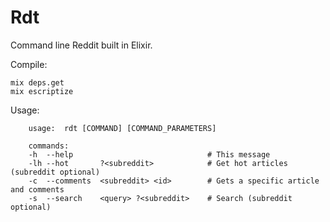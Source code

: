 # Rdt

Command line Reddit built in Elixir.

Compile:
```
mix deps.get
mix escriptize
```

Usage:
```
    usage:  rdt [COMMAND] [COMMAND_PARAMETERS]

    commands:
	-h  --help								# This message
	-lh	--hot    	?<subreddit> 			# Get hot articles (subreddit optional)
	-c	--comments  <subreddit> <id> 		# Gets a specific article and comments
	-s	--search  	<query> ?<subreddit> 	# Search (subreddit optional)
```
